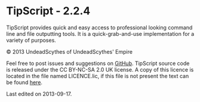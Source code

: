 # TipScript - 2.2.4 #

TipScript provides quick and easy access to professional looking command line
and file outputting tools. It is a quick-grab-and-use implementation for a
variety of purposes.

&copy; 2013 UndeadScythes of UndeadScythes' Empire

Feel free to post issues and suggestions on [GitHub](https://github.com/UndeadScythes/TipScript).
TipScript source code is released under the CC BY-NC-SA 2.0 UK license.
A copy of this licence is located in the file named LICENCE.lic, if this file is
not present the text can be found [here](http://creativecommons.org/licenses/by-nc-sa/2.0/uk/legalcode).

Last edited on 2013-09-17.

